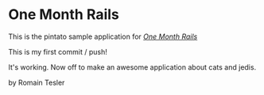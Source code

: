 # One Month Rails

This is the pintato sample application for
[*One Month Rails*](http://onemonthrails.com)

This is my first commit / push!

It's working. Now off to make an awesome application about cats and jedis.

by Romain Tesler